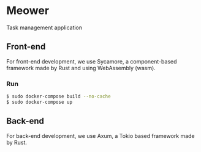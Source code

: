 # Meower

Task management application


## Front-end

For front-end development, we use Sycamore, a component-based framework made by Rust and using WebAssembly (wasm).

### Run

```sh
$ sudo docker-compose build --no-cache
$ sudo docker-compose up
```


## Back-end

For back-end development, we use Axum, a Tokio based framework made by Rust.
